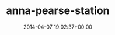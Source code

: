 ---
title:		"anna-pearse-station"
mediatype:		"upload"
description:		"TBC"
date:		"2014-04-07 19:02:37+00:00"
album:		"city"
filename:		"anna-pearse-station.md"
series:		""
cl_public_id:		"city/anna-pearse-station"
cl_version:		1497000176
format:		"tiff"
bytes:		2289228
width:		961
height:		1440
exposure_mode:		"Auto"
program:		"Aperture-priority AE"
aperture:		"1.4"
focal_length:		"50.0 mm"
iso:		"640"
shutter_speed:		"1/1600"
metering:		"Spot"
flash:		"Off, Did not fire"
white_balance:		"Custom"
colour_temp:		"4800"
has_crop:		"false"
orientation:		"Horizontal (normal)"
camera_model:		"NIKON D800"
lens_info:		"0mm f/0"
artist:		"No artist info"
x_resolution:		"300"
y_resolution:		"300"
---